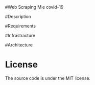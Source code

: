 #Web Scraping Mie covid-19

#Description

#Requirements

#Infrastracture

#Architecture

# License
The source code is under the MIT license.